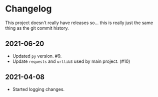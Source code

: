 # Changelog

This project doesn't really have releases so... this is really just the same
thing as the git commit history.


## 2021-06-20
+ Updated `py` version. #9.
+ Update `requests` and `urllib3` used by main project. (#10)


## 2021-04-08
+ Started logging changes.
